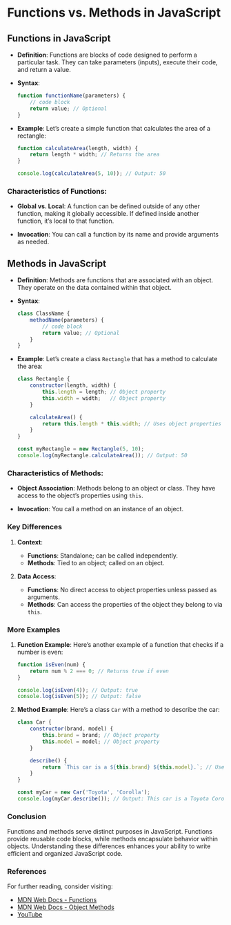 # Functions vs. Methods in JavaScript

## Functions in JavaScript

- **Definition**: Functions are blocks of code designed to perform a particular task. They can take parameters (inputs), execute their code, and return a value.

- **Syntax**:
  ```javascript
  function functionName(parameters) {
      // code block
      return value; // Optional
  }
  ```

- **Example**: 
  Let’s create a simple function that calculates the area of a rectangle:
  ```javascript
  function calculateArea(length, width) {
      return length * width; // Returns the area
  }

  console.log(calculateArea(5, 10)); // Output: 50
  ```

### Characteristics of Functions:
- **Global vs. Local**: A function can be defined outside of any other function, making it globally accessible. If defined inside another function, it’s local to that function.
  
- **Invocation**: You can call a function by its name and provide arguments as needed.

## Methods in JavaScript

- **Definition**: Methods are functions that are associated with an object. They operate on the data contained within that object.

- **Syntax**:
  ```javascript
  class ClassName {
      methodName(parameters) {
          // code block
          return value; // Optional
      }
  }
  ```

- **Example**: 
  Let’s create a class `Rectangle` that has a method to calculate the area:
  ```javascript
  class Rectangle {
      constructor(length, width) {
          this.length = length; // Object property
          this.width = width;   // Object property
      }

      calculateArea() {
          return this.length * this.width; // Uses object properties
      }
  }

  const myRectangle = new Rectangle(5, 10);
  console.log(myRectangle.calculateArea()); // Output: 50
  ```

### Characteristics of Methods:
- **Object Association**: Methods belong to an object or class. They have access to the object’s properties using `this`.

- **Invocation**: You call a method on an instance of an object.

### Key Differences

1. **Context**:
   - **Functions**: Standalone; can be called independently.
   - **Methods**: Tied to an object; called on an object.

2. **Data Access**:
   - **Functions**: No direct access to object properties unless passed as arguments.
   - **Methods**: Can access the properties of the object they belong to via `this`.

### More Examples

1. **Function Example**:
   Here’s another example of a function that checks if a number is even:
   ```javascript
   function isEven(num) {
       return num % 2 === 0; // Returns true if even
   }

   console.log(isEven(4)); // Output: true
   console.log(isEven(5)); // Output: false
   ```

2. **Method Example**:
   Here’s a class `Car` with a method to describe the car:
   ```javascript
   class Car {
       constructor(brand, model) {
           this.brand = brand; // Object property
           this.model = model; // Object property
       }

       describe() {
           return `This car is a ${this.brand} ${this.model}.`; // Uses object properties
       }
   }

   const myCar = new Car('Toyota', 'Corolla');
   console.log(myCar.describe()); // Output: This car is a Toyota Corolla.
   ```

### Conclusion

Functions and methods serve distinct purposes in JavaScript. Functions provide reusable code blocks, while methods encapsulate behavior within objects. Understanding these differences enhances your ability to write efficient and organized JavaScript code.

### References
For further reading, consider visiting:
- [MDN Web Docs - Functions](https://developer.mozilla.org/en-US/docs/Web/JavaScript/Guide/Functions)
- [MDN Web Docs - Object Methods](https://developer.mozilla.org/en-US/docs/Web/JavaScript/Reference/Global_Objects/Object)
- [YouTube]()